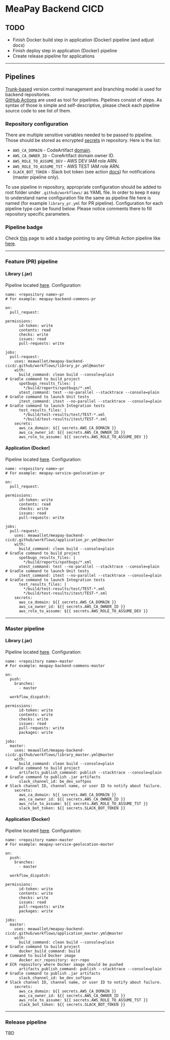 # MeaPay Backend CICD

## TODO

- Finish Docker build step in application (Docker) pipeline (and adjust docs)
- Finish deploy step in application (Docker) pipeline
- Create release pipeline for applications

---
## Pipelines
[Trunk-based](https://trunkbaseddevelopment.com) version control management and branching model is used for backend repositories.  
[GitHub Actions](https://docs.github.com/en/actions) are used as tool for pipelines. Pipelines consist of steps. As syntax of those is simple and self-descriptive, please check each pipeline source code to see list of them.  
### Repository configuration
There are multiple sensitive variables needed to be passed to pipeline. Those should be stored as encrypted [secrets](https://docs.github.com/en/actions/security-guides/encrypted-secrets) in repository. Here is the list:
- `AWS_CA_DOMAIN` - CodeArtifact [domain](https://docs.aws.amazon.com/codeartifact/latest/ug/domain-overview.html).
- `AWS_CA_OWNER_ID` - CoreArtifact domain owner ID.
- `AWS_ROLE_TO_ASSUME_DEV` - AWS DEV IAM role ARN.
- `AWS_ROLE_TO_ASSUME_TST` - AWS TEST IAM role ARN.
- `SLACK_BOT_TOKEN` - Slack bot token (see action [docs](https://github.com/slackapi/slack-github-action#setup-1)) for notifications (master pipeline only).  

To use pipeline in repository, appropriate configuration should be added to root folder under `.github/workflows/` as YAML file. 
In order to keep it easy to understand name configuration file the same as pipeline file here is named (for example `library_pr.yml` for PR pipeline).
Configuration for each pipeline type can be found below. Please notice comments there to fill repository specific parameters.
### Pipeline badge
Check [this](https://docs.github.com/en/actions/monitoring-and-troubleshooting-workflows/adding-a-workflow-status-badge#using-the-workflow-file-name) page to add a badge pointing to any GitHub Action pipeline like [here](https://github.com/meawallet/meapay-backend-commons/blob/master/README.md).

---
### Feature (PR) pipeline
#### Library (.jar)
Pipeline located [here](/.github/workflows/library_pr.yml). Configuration:
```
name: <repository name>-pr                                                # For example: meapay-backend-commons-pr

on:
  pull_request:

permissions:
      id-token: write
      contents: read
      checks: write
      issues: read
      pull-requests: write

jobs:
  pull-request:
    uses: meawallet/meapay-backend-cicd/.github/workflows/library_pr.yml@master
    with:
      build_command: clean build --console=plain                        # Gradle command to build project
      spotbugs_results_files: |
        */build/reports/spotbugs/*.xml
      utest_command: test --no-parallel --stacktrace --console=plain    # Gradle command to launch Unit tests
      itest_command: itest --no-parallel --stacktrace --console=plain   # Gradle command to launch Integration tests
      test_results_files: |
        */build/test-results/test/TEST-*.xml
        */build/test-results/itest/TEST-*.xml
    secrets:
      aws_ca_domain: ${{ secrets.AWS_CA_DOMAIN }}
      aws_ca_owner_id: ${{ secrets.AWS_CA_OWNER_ID }}
      aws_role_to_assume: ${{ secrets.AWS_ROLE_TO_ASSUME_DEV }}
```
#### Application (Docker)
Pipeline located [here](/.github/workflows/application_pr.yml). Configuration:
```
name: <repository name>-pr                                                # For example: meapay-service-geolocation-pr

on:
  pull_request:

permissions:
      id-token: write
      contents: read
      checks: write
      issues: read
      pull-requests: write

jobs:
  pull-request:
    uses: meawallet/meapay-backend-cicd/.github/workflows/application_pr.yml@master
    with:
      build_command: clean build --console=plain                        # Gradle command to build project
      spotbugs_results_files: |
        */build/reports/spotbugs/*.xml
      utest_command: test --no-parallel --stacktrace --console=plain    # Gradle command to launch Unit tests
      itest_command: itest --no-parallel --stacktrace --console=plain   # Gradle command to launch Integration tests
      test_results_files: |
        */build/test-results/test/TEST-*.xml
        */build/test-results/itest/TEST-*.xml
    secrets:
      aws_ca_domain: ${{ secrets.AWS_CA_DOMAIN }}
      aws_ca_owner_id: ${{ secrets.AWS_CA_OWNER_ID }}
      aws_role_to_assume: ${{ secrets.AWS_ROLE_TO_ASSUME_DEV }}
```

---
### Master pipeline
#### Library (.jar)
Pipeline located [here](/.github/workflows/library_master.yml). Configuration:
```
name: <repository name>-master                                            # For example: meapay-backend-commons-master

on:
  push:
    branches:
      - master

  workflow_dispatch:

permissions:
      id-token: write
      contents: write
      checks: write
      issues: read
      pull-requests: write
      packages: write

jobs:
  master:
    uses: meawallet/meapay-backend-cicd/.github/workflows/library_master.yml@master
    with:
      build_command: clean build --console=plain                        # Gradle command to build project
      artifacts_publish_command: publish --stacktrace --console=plain   # Gradle command to publish .jar artifacts
      slack_channel_id: be_dev_softpos                                  # Slack channel ID, channel name, or user ID to notify about failure.
    secrets:
      aws_ca_domain: ${{ secrets.AWS_CA_DOMAIN }}
      aws_ca_owner_id: ${{ secrets.AWS_CA_OWNER_ID }}
      aws_role_to_assume: ${{ secrets.AWS_ROLE_TO_ASSUME_TST }}
      slack_bot_token: ${{ secrets.SLACK_BOT_TOKEN }}
```
#### Application (Docker)
Pipeline located [here](/.github/workflows/application_pr.yml). Configuration:
```
name: <repository name>-master                                            # For example: meapay-service-geolocation-master

on:
  push:
    branches:
      - master

  workflow_dispatch:

permissions:
      id-token: write
      contents: write
      checks: write
      issues: read
      pull-requests: write
      packages: write

jobs:
  master:
    uses: meawallet/meapay-backend-cicd/.github/workflows/application_master.yml@master
    with:
      build_command: clean build --console=plain                        # Gradle command to build project
      docker_build_command: build                                       # Command to build Docker image
      docker_ecr_repository: ecr-repo                                   # ECR repository where Docker image should be pushed
      artifacts_publish_command: publish --stacktrace --console=plain   # Gradle command to publish .jar artifacts
      slack_channel_id: be_dev_softpos                                  # Slack channel ID, channel name, or user ID to notify about failure.
    secrets:
      aws_ca_domain: ${{ secrets.AWS_CA_DOMAIN }}
      aws_ca_owner_id: ${{ secrets.AWS_CA_OWNER_ID }}
      aws_role_to_assume: ${{ secrets.AWS_ROLE_TO_ASSUME_TST }}
      slack_bot_token: ${{ secrets.SLACK_BOT_TOKEN }}
```

---
### Release pipeline
TBD

